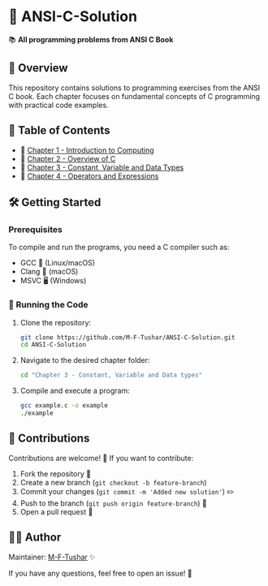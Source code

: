 # 🚀 ANSI-C-Solution

📚 **All programming problems from ANSI C Book**

## 📌 Overview
This repository contains solutions to programming exercises from the ANSI C book. Each chapter focuses on fundamental concepts of C programming with practical code examples.

## 📖 Table of Contents
- 📂 [Chapter 1 - Introduction to Computing](Chapter%201%20-%20Introduction%20to%20Computing/)
- 📂 [Chapter 2 - Overview of C](Chapter%202%20-%20Overview%20of%20C/)
- 📂 [Chapter 3 - Constant, Variable and Data Types](Chapter%203%20-%20Constant%2C%20Variable%20and%20Data%20types/)
- 📂 [Chapter 4 - Operators and Expressions](Chapter%204%20-%20Operators%20and%20Expressions/)

## 🛠 Getting Started
### Prerequisites
To compile and run the programs, you need a C compiler such as:
- GCC 🐧 (Linux/macOS)
- Clang 🍏 (macOS)
- MSVC 🖥 (Windows)

### 🚀 Running the Code
1. Clone the repository:
   ```sh
   git clone https://github.com/M-F-Tushar/ANSI-C-Solution.git
   cd ANSI-C-Solution
   ```
2. Navigate to the desired chapter folder:
   ```sh
   cd "Chapter 3 - Constant, Variable and Data types"
   ```
3. Compile and execute a program:
   ```sh
   gcc example.c -o example
   ./example
   ```

## 🤝 Contributions
Contributions are welcome! 🎉 If you want to contribute:
1. Fork the repository 🍴
2. Create a new branch (`git checkout -b feature-branch`)
3. Commit your changes (`git commit -m 'Added new solution'`) ✏️
4. Push to the branch (`git push origin feature-branch`) 🚀
5. Open a pull request 📩

## 👨‍💻 Author
Maintainer: [M-F-Tushar](https://github.com/M-F-Tushar) ✨

If you have any questions, feel free to open an issue! 📝

